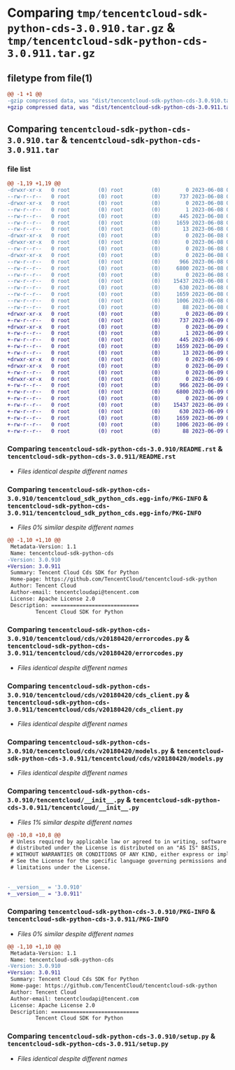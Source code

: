 # Comparing `tmp/tencentcloud-sdk-python-cds-3.0.910.tar.gz` & `tmp/tencentcloud-sdk-python-cds-3.0.911.tar.gz`

## filetype from file(1)

```diff
@@ -1 +1 @@
-gzip compressed data, was "dist/tencentcloud-sdk-python-cds-3.0.910.tar", last modified: Thu Jun  8 09:05:19 2023, max compression
+gzip compressed data, was "dist/tencentcloud-sdk-python-cds-3.0.911.tar", last modified: Fri Jun  9 02:14:25 2023, max compression
```

## Comparing `tencentcloud-sdk-python-cds-3.0.910.tar` & `tencentcloud-sdk-python-cds-3.0.911.tar`

### file list

```diff
@@ -1,19 +1,19 @@
-drwxr-xr-x   0 root         (0) root         (0)        0 2023-06-08 09:05:19.000000 tencentcloud-sdk-python-cds-3.0.910/
--rw-r--r--   0 root         (0) root         (0)      737 2023-06-08 09:05:19.000000 tencentcloud-sdk-python-cds-3.0.910/README.rst
-drwxr-xr-x   0 root         (0) root         (0)        0 2023-06-08 09:05:19.000000 tencentcloud-sdk-python-cds-3.0.910/tencentcloud_sdk_python_cds.egg-info/
--rw-r--r--   0 root         (0) root         (0)        1 2023-06-08 09:05:19.000000 tencentcloud-sdk-python-cds-3.0.910/tencentcloud_sdk_python_cds.egg-info/dependency_links.txt
--rw-r--r--   0 root         (0) root         (0)      445 2023-06-08 09:05:19.000000 tencentcloud-sdk-python-cds-3.0.910/tencentcloud_sdk_python_cds.egg-info/SOURCES.txt
--rw-r--r--   0 root         (0) root         (0)     1659 2023-06-08 09:05:19.000000 tencentcloud-sdk-python-cds-3.0.910/tencentcloud_sdk_python_cds.egg-info/PKG-INFO
--rw-r--r--   0 root         (0) root         (0)       13 2023-06-08 09:05:19.000000 tencentcloud-sdk-python-cds-3.0.910/tencentcloud_sdk_python_cds.egg-info/top_level.txt
-drwxr-xr-x   0 root         (0) root         (0)        0 2023-06-08 09:05:19.000000 tencentcloud-sdk-python-cds-3.0.910/tencentcloud/
-drwxr-xr-x   0 root         (0) root         (0)        0 2023-06-08 09:05:19.000000 tencentcloud-sdk-python-cds-3.0.910/tencentcloud/cds/
--rw-r--r--   0 root         (0) root         (0)        0 2023-06-08 09:05:19.000000 tencentcloud-sdk-python-cds-3.0.910/tencentcloud/cds/__init__.py
-drwxr-xr-x   0 root         (0) root         (0)        0 2023-06-08 09:05:19.000000 tencentcloud-sdk-python-cds-3.0.910/tencentcloud/cds/v20180420/
--rw-r--r--   0 root         (0) root         (0)      966 2023-06-08 09:05:19.000000 tencentcloud-sdk-python-cds-3.0.910/tencentcloud/cds/v20180420/errorcodes.py
--rw-r--r--   0 root         (0) root         (0)     6800 2023-06-08 09:05:19.000000 tencentcloud-sdk-python-cds-3.0.910/tencentcloud/cds/v20180420/cds_client.py
--rw-r--r--   0 root         (0) root         (0)        0 2023-06-08 09:05:19.000000 tencentcloud-sdk-python-cds-3.0.910/tencentcloud/cds/v20180420/__init__.py
--rw-r--r--   0 root         (0) root         (0)    15437 2023-06-08 09:05:19.000000 tencentcloud-sdk-python-cds-3.0.910/tencentcloud/cds/v20180420/models.py
--rw-r--r--   0 root         (0) root         (0)      630 2023-06-08 09:05:19.000000 tencentcloud-sdk-python-cds-3.0.910/tencentcloud/__init__.py
--rw-r--r--   0 root         (0) root         (0)     1659 2023-06-08 09:05:19.000000 tencentcloud-sdk-python-cds-3.0.910/PKG-INFO
--rw-r--r--   0 root         (0) root         (0)     1006 2023-06-08 09:05:19.000000 tencentcloud-sdk-python-cds-3.0.910/setup.py
--rw-r--r--   0 root         (0) root         (0)       88 2023-06-08 09:05:19.000000 tencentcloud-sdk-python-cds-3.0.910/setup.cfg
+drwxr-xr-x   0 root         (0) root         (0)        0 2023-06-09 02:14:25.000000 tencentcloud-sdk-python-cds-3.0.911/
+-rw-r--r--   0 root         (0) root         (0)      737 2023-06-09 02:14:25.000000 tencentcloud-sdk-python-cds-3.0.911/README.rst
+drwxr-xr-x   0 root         (0) root         (0)        0 2023-06-09 02:14:25.000000 tencentcloud-sdk-python-cds-3.0.911/tencentcloud_sdk_python_cds.egg-info/
+-rw-r--r--   0 root         (0) root         (0)        1 2023-06-09 02:14:25.000000 tencentcloud-sdk-python-cds-3.0.911/tencentcloud_sdk_python_cds.egg-info/dependency_links.txt
+-rw-r--r--   0 root         (0) root         (0)      445 2023-06-09 02:14:25.000000 tencentcloud-sdk-python-cds-3.0.911/tencentcloud_sdk_python_cds.egg-info/SOURCES.txt
+-rw-r--r--   0 root         (0) root         (0)     1659 2023-06-09 02:14:25.000000 tencentcloud-sdk-python-cds-3.0.911/tencentcloud_sdk_python_cds.egg-info/PKG-INFO
+-rw-r--r--   0 root         (0) root         (0)       13 2023-06-09 02:14:25.000000 tencentcloud-sdk-python-cds-3.0.911/tencentcloud_sdk_python_cds.egg-info/top_level.txt
+drwxr-xr-x   0 root         (0) root         (0)        0 2023-06-09 02:14:25.000000 tencentcloud-sdk-python-cds-3.0.911/tencentcloud/
+drwxr-xr-x   0 root         (0) root         (0)        0 2023-06-09 02:14:25.000000 tencentcloud-sdk-python-cds-3.0.911/tencentcloud/cds/
+-rw-r--r--   0 root         (0) root         (0)        0 2023-06-09 02:14:25.000000 tencentcloud-sdk-python-cds-3.0.911/tencentcloud/cds/__init__.py
+drwxr-xr-x   0 root         (0) root         (0)        0 2023-06-09 02:14:25.000000 tencentcloud-sdk-python-cds-3.0.911/tencentcloud/cds/v20180420/
+-rw-r--r--   0 root         (0) root         (0)      966 2023-06-09 02:14:25.000000 tencentcloud-sdk-python-cds-3.0.911/tencentcloud/cds/v20180420/errorcodes.py
+-rw-r--r--   0 root         (0) root         (0)     6800 2023-06-09 02:14:25.000000 tencentcloud-sdk-python-cds-3.0.911/tencentcloud/cds/v20180420/cds_client.py
+-rw-r--r--   0 root         (0) root         (0)        0 2023-06-09 02:14:25.000000 tencentcloud-sdk-python-cds-3.0.911/tencentcloud/cds/v20180420/__init__.py
+-rw-r--r--   0 root         (0) root         (0)    15437 2023-06-09 02:14:25.000000 tencentcloud-sdk-python-cds-3.0.911/tencentcloud/cds/v20180420/models.py
+-rw-r--r--   0 root         (0) root         (0)      630 2023-06-09 02:14:25.000000 tencentcloud-sdk-python-cds-3.0.911/tencentcloud/__init__.py
+-rw-r--r--   0 root         (0) root         (0)     1659 2023-06-09 02:14:25.000000 tencentcloud-sdk-python-cds-3.0.911/PKG-INFO
+-rw-r--r--   0 root         (0) root         (0)     1006 2023-06-09 02:14:25.000000 tencentcloud-sdk-python-cds-3.0.911/setup.py
+-rw-r--r--   0 root         (0) root         (0)       88 2023-06-09 02:14:25.000000 tencentcloud-sdk-python-cds-3.0.911/setup.cfg
```

### Comparing `tencentcloud-sdk-python-cds-3.0.910/README.rst` & `tencentcloud-sdk-python-cds-3.0.911/README.rst`

 * *Files identical despite different names*

### Comparing `tencentcloud-sdk-python-cds-3.0.910/tencentcloud_sdk_python_cds.egg-info/PKG-INFO` & `tencentcloud-sdk-python-cds-3.0.911/tencentcloud_sdk_python_cds.egg-info/PKG-INFO`

 * *Files 0% similar despite different names*

```diff
@@ -1,10 +1,10 @@
 Metadata-Version: 1.1
 Name: tencentcloud-sdk-python-cds
-Version: 3.0.910
+Version: 3.0.911
 Summary: Tencent Cloud Cds SDK for Python
 Home-page: https://github.com/TencentCloud/tencentcloud-sdk-python
 Author: Tencent Cloud
 Author-email: tencentcloudapi@tencent.com
 License: Apache License 2.0
 Description: ============================
         Tencent Cloud SDK for Python
```

### Comparing `tencentcloud-sdk-python-cds-3.0.910/tencentcloud/cds/v20180420/errorcodes.py` & `tencentcloud-sdk-python-cds-3.0.911/tencentcloud/cds/v20180420/errorcodes.py`

 * *Files identical despite different names*

### Comparing `tencentcloud-sdk-python-cds-3.0.910/tencentcloud/cds/v20180420/cds_client.py` & `tencentcloud-sdk-python-cds-3.0.911/tencentcloud/cds/v20180420/cds_client.py`

 * *Files identical despite different names*

### Comparing `tencentcloud-sdk-python-cds-3.0.910/tencentcloud/cds/v20180420/models.py` & `tencentcloud-sdk-python-cds-3.0.911/tencentcloud/cds/v20180420/models.py`

 * *Files identical despite different names*

### Comparing `tencentcloud-sdk-python-cds-3.0.910/tencentcloud/__init__.py` & `tencentcloud-sdk-python-cds-3.0.911/tencentcloud/__init__.py`

 * *Files 1% similar despite different names*

```diff
@@ -10,8 +10,8 @@
 # Unless required by applicable law or agreed to in writing, software
 # distributed under the License is distributed on an "AS IS" BASIS,
 # WITHOUT WARRANTIES OR CONDITIONS OF ANY KIND, either express or implied.
 # See the License for the specific language governing permissions and
 # limitations under the License.
 
 
-__version__ = '3.0.910'
+__version__ = '3.0.911'
```

### Comparing `tencentcloud-sdk-python-cds-3.0.910/PKG-INFO` & `tencentcloud-sdk-python-cds-3.0.911/PKG-INFO`

 * *Files 0% similar despite different names*

```diff
@@ -1,10 +1,10 @@
 Metadata-Version: 1.1
 Name: tencentcloud-sdk-python-cds
-Version: 3.0.910
+Version: 3.0.911
 Summary: Tencent Cloud Cds SDK for Python
 Home-page: https://github.com/TencentCloud/tencentcloud-sdk-python
 Author: Tencent Cloud
 Author-email: tencentcloudapi@tencent.com
 License: Apache License 2.0
 Description: ============================
         Tencent Cloud SDK for Python
```

### Comparing `tencentcloud-sdk-python-cds-3.0.910/setup.py` & `tencentcloud-sdk-python-cds-3.0.911/setup.py`

 * *Files identical despite different names*

